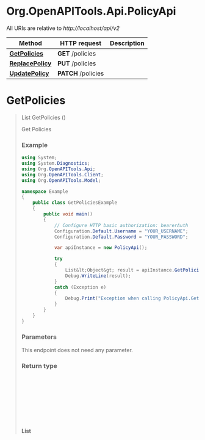 # Org.OpenAPITools.Api.PolicyApi

All URIs are relative to *http://localhost/api/v2*

Method | HTTP request | Description
------------- | ------------- | -------------
[**GetPolicies**](PolicyApi.md#getpolicies) | **GET** /policies | 
[**ReplacePolicy**](PolicyApi.md#replacepolicy) | **PUT** /policies | 
[**UpdatePolicy**](PolicyApi.md#updatepolicy) | **PATCH** /policies | 


<a name="getpolicies"></a>
# **GetPolicies**
> List<Object> GetPolicies ()



Get Policies

### Example
```csharp
using System;
using System.Diagnostics;
using Org.OpenAPITools.Api;
using Org.OpenAPITools.Client;
using Org.OpenAPITools.Model;

namespace Example
{
    public class GetPoliciesExample
    {
        public void main()
        {
            // Configure HTTP basic authorization: bearerAuth
            Configuration.Default.Username = "YOUR_USERNAME";
            Configuration.Default.Password = "YOUR_PASSWORD";

            var apiInstance = new PolicyApi();

            try
            {
                List&lt;Object&gt; result = apiInstance.GetPolicies();
                Debug.WriteLine(result);
            }
            catch (Exception e)
            {
                Debug.Print("Exception when calling PolicyApi.GetPolicies: " + e.Message );
            }
        }
    }
}
```

### Parameters
This endpoint does not need any parameter.

### Return type

**List<Object>**

### Authorization

[bearerAuth](../README.md#bearerAuth)

### HTTP request headers

 - **Content-Type**: Not defined
 - **Accept**: application/json

[[Back to top]](#) [[Back to API list]](../README.md#documentation-for-api-endpoints) [[Back to Model list]](../README.md#documentation-for-models) [[Back to README]](../README.md)

<a name="replacepolicy"></a>
# **ReplacePolicy**
> void ReplacePolicy ()



Replace Policy

### Example
```csharp
using System;
using System.Diagnostics;
using Org.OpenAPITools.Api;
using Org.OpenAPITools.Client;
using Org.OpenAPITools.Model;

namespace Example
{
    public class ReplacePolicyExample
    {
        public void main()
        {
            // Configure HTTP basic authorization: bearerAuth
            Configuration.Default.Username = "YOUR_USERNAME";
            Configuration.Default.Password = "YOUR_PASSWORD";

            var apiInstance = new PolicyApi();

            try
            {
                apiInstance.ReplacePolicy();
            }
            catch (Exception e)
            {
                Debug.Print("Exception when calling PolicyApi.ReplacePolicy: " + e.Message );
            }
        }
    }
}
```

### Parameters
This endpoint does not need any parameter.

### Return type

void (empty response body)

### Authorization

[bearerAuth](../README.md#bearerAuth)

### HTTP request headers

 - **Content-Type**: Not defined
 - **Accept**: Not defined

[[Back to top]](#) [[Back to API list]](../README.md#documentation-for-api-endpoints) [[Back to Model list]](../README.md#documentation-for-models) [[Back to README]](../README.md)

<a name="updatepolicy"></a>
# **UpdatePolicy**
> void UpdatePolicy (List<PatchOperation> patchOperation)



Update Policy

### Example
```csharp
using System;
using System.Diagnostics;
using Org.OpenAPITools.Api;
using Org.OpenAPITools.Client;
using Org.OpenAPITools.Model;

namespace Example
{
    public class UpdatePolicyExample
    {
        public void main()
        {
            // Configure HTTP basic authorization: bearerAuth
            Configuration.Default.Username = "YOUR_USERNAME";
            Configuration.Default.Password = "YOUR_PASSWORD";

            var apiInstance = new PolicyApi();
            var patchOperation = new List<PatchOperation>(); // List<PatchOperation> | 

            try
            {
                apiInstance.UpdatePolicy(patchOperation);
            }
            catch (Exception e)
            {
                Debug.Print("Exception when calling PolicyApi.UpdatePolicy: " + e.Message );
            }
        }
    }
}
```

### Parameters

Name | Type | Description  | Notes
------------- | ------------- | ------------- | -------------
 **patchOperation** | [**List&lt;PatchOperation&gt;**](List.md)|  | 

### Return type

void (empty response body)

### Authorization

[bearerAuth](../README.md#bearerAuth)

### HTTP request headers

 - **Content-Type**: application/json
 - **Accept**: Not defined

[[Back to top]](#) [[Back to API list]](../README.md#documentation-for-api-endpoints) [[Back to Model list]](../README.md#documentation-for-models) [[Back to README]](../README.md)

